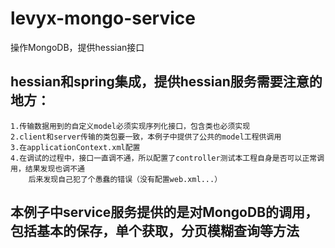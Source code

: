 # levyx-mongo-service
操作MongoDB，提供hessian接口


## hessian和spring集成，提供hessian服务需要注意的地方：
    1.传输数据用到的自定义model必须实现序列化接口，包含类也必须实现
    2.client和server传输的类包要一致，本例子中提供了公共的model工程供调用
    3.在applicationContext.xml配置
    4.在调试的过程中，接口一直调不通，所以配置了controller测试本工程自身是否可以正常调用，结果发现也调不通
        后来发现自己犯了个愚蠢的错误（没有配置web.xml...）

## 本例子中service服务提供的是对MongoDB的调用，包括基本的保存，单个获取，分页模糊查询等方法
